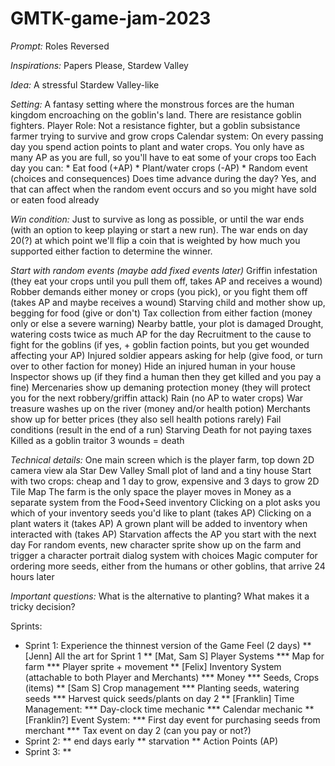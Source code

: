 # GMTK-game-jam-2023

*Prompt:* Roles Reversed

*Inspirations:* Papers Please, Stardew Valley

*Idea:* A stressful Stardew Valley-like

*Setting:* A fantasy setting where the monstrous forces are the human kingdom encroaching on the goblin's land. There are resistance goblin fighters.
Player Role: Not a resistance fighter, but a goblin subsistance farmer trying to survive and grow crops
Calendar system: On every passing day you spend action points to plant and water crops.
	You only have as many AP as you are full, so you'll have to eat some of your crops too
Each day you can:
	* Eat food (+AP)
	* Plant/water crops (-AP)
	* Random event (choices and consequences)
Does time advance during the day?
	Yes, and that can affect when the random event occurs and so you might have sold or eaten food already


*Win condition:* Just to survive as long as possible, or until the war ends (with an option to keep playing or start a new run). The war ends on day 20(?) at which point we'll flip a coin that is weighted by how much you supported either faction to determine the winner.

*Start with random events (maybe add fixed events later)*
	Griffin infestation (they eat your crops until you pull them off, takes AP and receives a wound)
	Robber demands either money or crops (you pick), or you fight them off (takes AP and maybe receives a wound)
	Starving child and mother show up, begging for food (give or don't)
	Tax collection from either faction (money only or else a severe warning)
	Nearby battle, your plot is damaged
	Drought, watering costs twice as much AP for the day
	Recruitment to the cause to fight for the goblins (if yes, + goblin faction points, but you get wounded affecting your AP)
	Injured soldier appears asking for help (give food, or turn over to other faction for money)
	Hide an injured human in your house
	Inspector shows up (if they find a human then they get killed and you pay a fine)
	Mercenaries show up demaning protection money (they will protect you for the next robbery/griffin attack)
	Rain (no AP to water crops)
	War treasure washes up on the river (money and/or health potion)
	Merchants show up for better prices (they also sell health potions rarely)
Fail conditions (result in the end of a run)
	Starving
	Death for not paying taxes
	Killed as a goblin traitor
	3 wounds = death



*Technical details:*
One main screen	which is the player farm, top down 2D camera view ala Star Dew Valley
Small plot of land and a tiny house
Start with two crops: cheap and 1 day to grow, expensive and 3 days to grow
2D Tile Map
The farm is the only space the player moves in
Money as a separate system from the Food+Seed inventory
Clicking on a plot asks you which of your inventory seeds you'd like to plant (takes AP)
Clicking on a plant waters it (takes AP)
A grown plant will be added to inventory when interacted with (takes AP)
Starvation affects the AP you start with the next day
For random events, new character sprite show up on the farm and trigger a character portrait dialog system with choices
Magic computer for ordering more seeds, either from the humans or other goblins, that arrive 24 hours later

*Important questions:*
What is the alternative to planting? What makes it a tricky decision?


Sprints:
* Sprint 1: Experience the thinnest version of the Game Feel (2 days)
** [Jenn] All the art for Sprint 1
** [Mat, Sam S] Player Systems
*** Map for farm
*** Player sprite + movement
** [Felix] Inventory System (attachable to both Player and Merchants)
*** Money
*** Seeds, Crops (items)
** [Sam S] Crop management
*** Planting seeds, watering seeds
***  Harvest quick seeds/plants on day 2
** [Franklin] Time Management:
*** Day-clock time mechanic
*** Calendar mechanic
** [Franklin?] Event System:
*** First day event for purchasing seeds from merchant
*** Tax event on day 2 (can you pay or not?)
* Sprint 2:
** end days early
** starvation
** Action Points (AP)
* Sprint 3:
** 